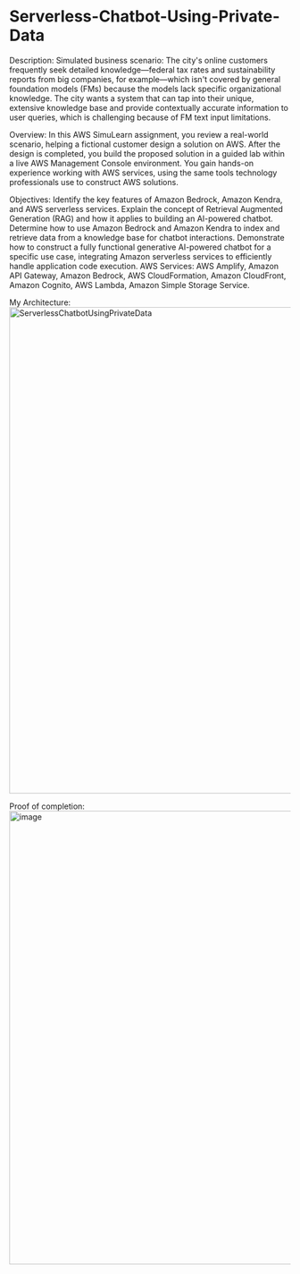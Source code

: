 # Serverless-Chatbot-Using-Private-Data

Description:
Simulated business scenario:
The city's online customers frequently seek detailed knowledge—federal tax rates and sustainability reports from big companies, for example—which isn't covered by general foundation models (FMs) because the models lack specific organizational knowledge. The city wants a system that can tap into their unique, extensive knowledge base and provide contextually accurate information to user queries, which is challenging because of FM text input limitations.

Overview:
In this AWS SimuLearn assignment, you review a real-world scenario, helping a fictional customer design a solution on AWS.
After the design is completed, you build the proposed solution in a guided lab within a live AWS Management Console environment.
You gain hands-on experience working with AWS services, using the same tools technology professionals use to construct AWS solutions.

Objectives:
Identify the key features of Amazon Bedrock, Amazon Kendra, and AWS serverless services.
Explain the concept of Retrieval Augmented Generation (RAG) and how it applies to building an AI-powered chatbot.
Determine how to use Amazon Bedrock and Amazon Kendra to index and retrieve data from a knowledge base for chatbot interactions.
Demonstrate how to construct a fully functional generative AI-powered chatbot for a specific use case, integrating Amazon serverless services to efficiently handle application code execution.
AWS Services:
AWS Amplify,
Amazon API Gateway,
Amazon Bedrock,
AWS CloudFormation,
Amazon CloudFront,
Amazon Cognito,
AWS Lambda,
Amazon Simple Storage Service.

My Architecture:
<img width="1440" height="870" alt="ServerlessChatbotUsingPrivateData" src="https://github.com/user-attachments/assets/bf80c3a8-783a-4bee-a65e-2e1d852b00cd" />


Proof of completion:
<img width="1049" height="811" alt="image" src="https://github.com/user-attachments/assets/097b3f42-1d34-45be-8c2d-2a8f175980f2" />

